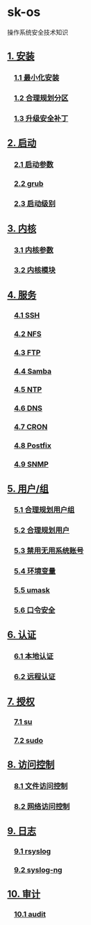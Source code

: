 # sk-os
操作系统安全技术知识

## [1. 安装](./install.md)
### &nbsp;&nbsp;&nbsp;&nbsp;[1.1 最小化安装](./install.md#1-最小化安装)
### &nbsp;&nbsp;&nbsp;&nbsp;[1.2 合理规划分区](./install.md#2-合理规划分区)
### &nbsp;&nbsp;&nbsp;&nbsp;[1.3 升级安全补丁](./install.md#3-升级安全补丁)

## [2. 启动](./booting.md)
### &nbsp;&nbsp;&nbsp;&nbsp;[2.1 启动参数](./booting.md#1-启动参数)
### &nbsp;&nbsp;&nbsp;&nbsp;[2.2 grub](./booting.md#2-grub)
### &nbsp;&nbsp;&nbsp;&nbsp;[2.3 启动级别](./booting.md#3-启动级别)

## [3. 内核](./kernel.md)
### &nbsp;&nbsp;&nbsp;&nbsp;[3.1 内核参数](./kernel.md#1-内核参数)
### &nbsp;&nbsp;&nbsp;&nbsp;[3.2 内核模块](./kernel.md#2-内核模块)

## [4. 服务](./service.md)
### &nbsp;&nbsp;&nbsp;&nbsp;[4.1 SSH](./service.md#1-SSH)
### &nbsp;&nbsp;&nbsp;&nbsp;[4.2 NFS](./service.md#2-NFS)
### &nbsp;&nbsp;&nbsp;&nbsp;[4.3 FTP](./service.md#3-FTP)
### &nbsp;&nbsp;&nbsp;&nbsp;[4.4 Samba](./service.md#4-Samba)
### &nbsp;&nbsp;&nbsp;&nbsp;[4.5 NTP](./service.md#5-NTP)
### &nbsp;&nbsp;&nbsp;&nbsp;[4.6 DNS](./service.md#6-DNS)
### &nbsp;&nbsp;&nbsp;&nbsp;[4.7 CRON](./service.md#7-CRON)
### &nbsp;&nbsp;&nbsp;&nbsp;[4.8 Postfix](./service.md#8-Postfix)
### &nbsp;&nbsp;&nbsp;&nbsp;[4.9 SNMP](./service.md#9-SNMP)

## [5. 用户/组](./user.md)
### &nbsp;&nbsp;&nbsp;&nbsp;[5.1 合理规划用户组](./user.md#1-合理规划用户组)
### &nbsp;&nbsp;&nbsp;&nbsp;[5.2 合理规划用户](./user.md#2-合理规划用户)
### &nbsp;&nbsp;&nbsp;&nbsp;[5.3 禁用无用系统账号](./user.md#3-禁用无用系统账号)
### &nbsp;&nbsp;&nbsp;&nbsp;[5.4 环境变量](./user.md#4-环境变量)
### &nbsp;&nbsp;&nbsp;&nbsp;[5.5 umask](./user.md#5-umask)
### &nbsp;&nbsp;&nbsp;&nbsp;[5.6 口令安全](./user.md#6-口令安全)

## [6. 认证](./authenticate.md)
### &nbsp;&nbsp;&nbsp;&nbsp;[6.1 本地认证](./authenticate.md#1-本地认证)
### &nbsp;&nbsp;&nbsp;&nbsp;[6.2 远程认证](./authenticate.md#2-远程认证)

## [7. 授权](./authorize.md)
### &nbsp;&nbsp;&nbsp;&nbsp;[7.1 su](./authorize.md#1-su)
### &nbsp;&nbsp;&nbsp;&nbsp;[7.2 sudo](./authorize.md#2-sudo)

## [8. 访问控制](./accesscontrol.md)
### &nbsp;&nbsp;&nbsp;&nbsp;[8.1 文件访问控制](./accesscontrol.md#1-文件访问控制)
### &nbsp;&nbsp;&nbsp;&nbsp;[8.2 网络访问控制](./accesscontrol.md#2-网络访问控制)

## [9. 日志](./syslog.md)
### &nbsp;&nbsp;&nbsp;&nbsp;[9.1 rsyslog](./syslog.md#1-rsyslog)
### &nbsp;&nbsp;&nbsp;&nbsp;[9.2 syslog-ng](./syslog.md#2-syslog-ng)

## [10. 审计](./audit.md)
### &nbsp;&nbsp;&nbsp;&nbsp;[10.1 audit](./audit.md#1-audit)
